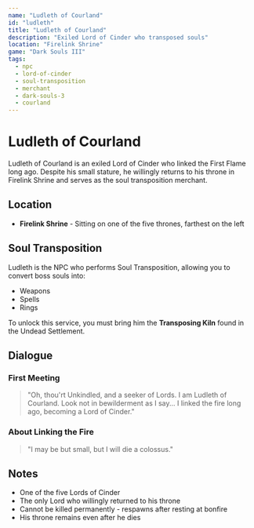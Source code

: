 ```yaml
---
name: "Ludleth of Courland"
id: "ludleth"
title: "Ludleth of Courland"
description: "Exiled Lord of Cinder who transposed souls"
location: "Firelink Shrine"
game: "Dark Souls III"
tags:
  - npc
  - lord-of-cinder
  - soul-transposition
  - merchant
  - dark-souls-3
  - courland
---
```


# Ludleth of Courland

Ludleth of Courland is an exiled Lord of Cinder who linked the First Flame long ago. Despite his small stature, he willingly returns to his throne in Firelink Shrine and serves as the soul transposition merchant.

## Location

- **Firelink Shrine** - Sitting on one of the five thrones, farthest on the left

## Soul Transposition

Ludleth is the NPC who performs Soul Transposition, allowing you to convert boss souls into:
- Weapons
- Spells
- Rings

To unlock this service, you must bring him the **Transposing Kiln** found in the Undead Settlement.

## Dialogue

### First Meeting
> "Oh, thou'rt Unkindled, and a seeker of Lords. I am Ludleth of Courland. Look not in bewilderment as I say... I linked the fire long ago, becoming a Lord of Cinder."

### About Linking the Fire
> "I may be but small, but I will die a colossus."

## Notes

- One of the five Lords of Cinder
- The only Lord who willingly returned to his throne
- Cannot be killed permanently - respawns after resting at bonfire
- His throne remains even after he dies
